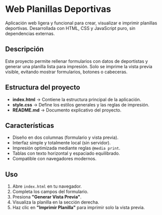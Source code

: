 # Web Planillas Deportivas
Aplicación web ligera y funcional para crear, visualizar e imprimir planillas deportivas. Desarrollada con HTML, CSS y JavaScript puro, sin dependencias externas.

## Descripción
Este proyecto permite rellenar formularios con datos de deportistas y generar una planilla lista para impresión. Solo se imprime la vista previa visible, evitando mostrar formularios, botones o cabeceras.

## Estructura del proyecto
- **index.html** → Contiene la estructura principal de la aplicación.  
- **style.css** → Define los estilos generales y las reglas de impresión.  
- **README.md** → Documento explicativo del proyecto.  

## Características
- Diseño en dos columnas (formulario y vista previa).  
- Interfaz simple y totalmente local (sin servidor).  
- Impresión optimizada mediante reglas `@media print`.  
- Tablas con texto horizontal y espaciado equilibrado.  
- Compatible con navegadores modernos.  

## Uso
1. Abre `index.html` en tu navegador.  
2. Completa los campos del formulario.  
3. Presiona **"Generar Vista Previa"**.  
4. Visualiza la planilla en la sección derecha.  
5. Haz clic en **"Imprimir Planilla"** para imprimir solo la vista previa.  

